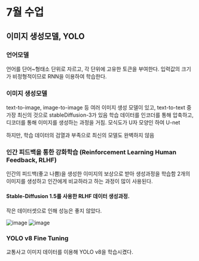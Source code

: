 # 7월 수업
## 이미지 생성모델, YOLO


### 언어모델
언어를 단어~형태소 단위로 자르고, 각 단위에 고유한 토큰을 부여한다. 입력값의 크기가 비정형적이므로 RNN을 이용하여 학습한다.


### 이미지 생성모델
text-to-image, image-to-image 등 여러 이미지 생성 모델이 있고, text-to-text 중 가장 최신의 것으로 stableDiffusion-3가 있음
학습 데이터를 인코더를 통해 압축하고, 디코더를 통해 이미지를 생성하는 과정을 거침.
모식도가 U자 모양인 하여 U-net

하지만, 학습 데이터의 검열과 부족으로 최신의 모델도 완벽하지 않음


### 인간 피드백을 통한 강화학습 (Reinforcement Learning Human Feedback, RLHF)

인간의 피드백(좋고 나쁨)을 생성한 이미지의 보상으로 받아 생성과정을 학습함
2개의 이미지를 생성하고 인간에게 비교하라고 하는 과정이 많이 사용된다.

#### Stable-Diffusion 1.5를 사용한 RLHF 데이터 생성과정. 
작은 데이터셋으로 인해 성능은 좋지 않았다.


![image](https://github.com/user-attachments/assets/3c952bad-4a1c-4565-a403-9228ba0bbcc5)
![image](https://github.com/user-attachments/assets/bc2d6005-7b88-485e-bc44-9741f09b7478)




### YOLO v8 Fine Tuning
교통사고 이미지 데이터를 이용해 YOLO v8을 학습시켰다.

